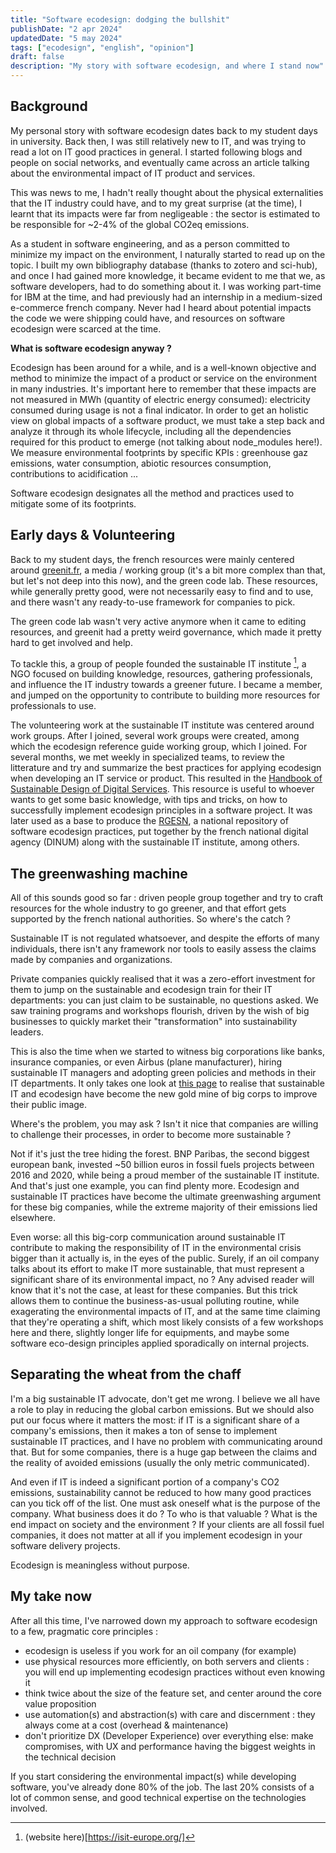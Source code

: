 ```yaml
---
title: "Software ecodesign: dodging the bullshit"
publishDate: "2 apr 2024"
updatedDate: "5 may 2024"
tags: ["ecodesign", "english", "opinion"]
draft: false
description: "My story with software ecodesign, and where I stand now"
---
```


## Background

My personal story with software ecodesign dates back to my student days in university. Back then, I was still relatively new to IT, and was trying to read a lot on IT good practices in general. I started following blogs and people on social networks, and eventually came across an article talking about the environmental impact of IT product and services. 

This was news to me, I hadn't really thought about the physical externalities that the IT industry could have, and to my great surprise (at the time), I learnt that its impacts were far from negligeable : the sector is estimated to be responsible for ~2-4% of the global CO2eq emissions.

As a student in software engineering, and as a person committed to minimize my impact on the environment, I naturally started to read up on the topic. I built my own bibliography database (thanks to zotero and sci-hub), and once I had gained more knowledge, it became evident to me that we, as software developers, had to do something about it. I was working part-time for IBM at the time, and had previously had an internship in a medium-sized e-commerce french company. Never had I heard about potential impacts the code we were shipping could have, and resources on software ecodesign were scarced at the time.

**What is software ecodesign anyway ?**

Ecodesign has been around for a while, and is a well-known objective and method to minimize the impact of a product or service on the environment in many industries. It's important here to remember that these impacts are not measured in MWh (quantity of electric energy consumed): electricity consumed during usage is not a final indicator. In order to get an holistic view on global impacts of a software product, we must take a step back and analyze it through its whole lifecycle, including all the dependencies required for this product to emerge (not talking about node_modules here!).
We measure environmental footprints by specific KPIs : greenhouse gaz emissions, water consumption, abiotic resources consumption, contributions to acidification ...

Software ecodesign designates all the method and practices used to mitigate some of its footprints. 

## Early days & Volunteering

Back to my student days, the french resources were mainly centered around [greenit.fr](https://greenit.fr), a media / working group (it's a bit more complex than that, but let's not deep into this now), and the green code lab.
These resources, while generally pretty good, were not necessarily easy to find and to use, and there wasn't any ready-to-use framework for companies to pick.

The green code lab wasn't very active anymore when it came to editing resources, and greenit had a pretty weird governance, which made it pretty hard to get involved and help.

To tackle this, a group of people founded the sustainable IT institute [^1], a NGO focused on building knowledge, resources, gathering professionals, and influence the IT industry towards a greener future. I became a member, and jumped on the opportunity to contribute to building more resources for professionals to use.

[^1]: (website here)[https://isit-europe.org/]

The volunteering work at the sustainable IT institute was centered around work groups. After I joined, several work groups were created, among which the ecodesign reference guide working group, which I joined. For several months, we met weekly in specialized teams, to review the litterature and try and summarize the best practices for applying ecodesign when developing an IT service or product. This resulted in the [Handbook of Sustainable Design of Digital Services](https://gr491.isit-europe.org/en/).
This resource is useful to whoever wants to get some basic knowledge, with tips and tricks, on how to successfully implement ecodesign principles in a software project. It was later used as a base to produce the [RGESN](https://ecoresponsable.numerique.gouv.fr/publications/referentiel-general-ecoconception/), a national repository of software ecodesign practices, put together by the french national digital agency (DINUM) along with the sustainable IT institute, among others.

## The greenwashing machine

All of this sounds good so far : driven people group together and try to craft resources for the whole industry to go greener, and that effort gets supported by the french national authorities. So where's the catch ?

Sustainable IT is not regulated whatsoever, and despite the efforts of many individuals, there isn't any framework nor tools to easily assess the claims made by companies and organizations.

Private companies quickly realised that it was a zero-effort investment for them to jump on the sustainable and ecodesign train for their IT departments: you can just claim to be sustainable, no questions asked. We saw training programs and workshops flourish, driven by the wish of big businesses to quickly market their "transformation" into sustainability leaders.

This is also the time when we started to witness big corporations like banks, insurance companies, or even Airbus (plane manufacturer), hiring sustainable IT managers and adopting green policies and methods in their IT departments.
It only takes one look at [this page](https://institutnr.org/nos-adherents) to realise that sustainable IT and ecodesign have become the new gold mine of big corps to improve their public image.

Where's the problem, you may ask ? Isn't it nice that companies are willing to challenge their processes, in order to become more sustainable ?

Not if it's just the tree hiding the forest. BNP Paribas, the second biggest european bank, invested ~50 billion euros in fossil fuels projects between 2016 and 2020, while being a proud member of the sustainable IT institute. And that's just one example, you can find plenty more. Ecodesign and sustainable IT practices have become the ultimate greenwashing argument for these big companies, while the extreme majority of their emissions lied elsewhere.

Even worse: all this big-corp communication around sustainable IT contribute to making the responsibility of IT in the environmental crisis bigger than it actually is, in the eyes of the public.
Surely, if an oil company talks about its effort to make IT more sustainable, that must represent a significant share of its environmental impact, no ?
Any advised reader will know that it's not the case, at least for these companies. But this trick allows them to continue the business-as-usual polluting routine, while exagerating the environmental impacts of IT, and at the same time claiming that they're operating a shift, which most likely consists of a few workshops here and there, slightly longer life for equipments, and maybe some software eco-design principles applied sporadically on internal projects.

## Separating the wheat from the chaff

I'm a big sustainable IT advocate, don't get me wrong. I believe we all have a role to play in reducing the global carbon emissions. But we should also put our focus where it matters the most: if IT is a significant share of a company's emissions, then it makes a ton of sense to implement sustainable IT practices, and I have no problem with communicating around that.
But for some companies, there is a huge gap between the claims and the reality of avoided emissions (usually the only metric communicated).

And even if IT is indeed a significant portion of a company's CO2 emissions, sustainability cannot be reduced to how many good practices can you tick off of the list.
One must ask oneself what is the purpose of the company. What business does it do ? To who is that valuable ? What is the end impact on society and the environment ?
If your clients are all fossil fuel companies, it does not matter at all if you implement ecodesign in your software delivery projects.

Ecodesign is meaningless without purpose.

## My take now

After all this time, I've narrowed down my approach to software ecodesign to a few, pragmatic core principles : 

- ecodesign is useless if you work for an oil company (for example)
- use physical resources more efficiently, on both servers and clients : you will end up implementing ecodesign practices without even knowing it
- think twice about the size of the feature set, and center around the core value proposition
- use automation(s) and abstraction(s) with care and discernment : they always come at a cost (overhead & maintenance)
- don't prioritize DX (Developer Experience) over everything else: make compromises, with UX and performance having the biggest weights in the technical decision

If you start considering the environmental impact(s) while developing software, you've already done 80% of the job. The last 20% consists of a lot of common sense, and good technical expertise on the technologies involved.

